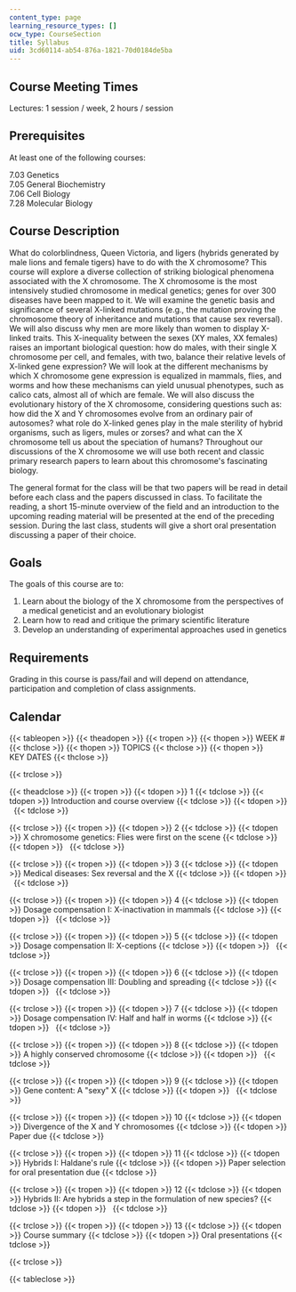 ```yaml
---
content_type: page
learning_resource_types: []
ocw_type: CourseSection
title: Syllabus
uid: 3cd60114-ab54-876a-1821-70d0184de5ba
---
```


Course Meeting Times
--------------------

Lectures: 1 session / week, 2 hours / session

Prerequisites
-------------

At least one of the following courses:

7.03 Genetics  
7.05 General Biochemistry  
7.06 Cell Biology  
7.28 Molecular Biology

Course Description
------------------

What do colorblindness, Queen Victoria, and ligers (hybrids generated by male lions and female tigers) have to do with the X chromosome? This course will explore a diverse collection of striking biological phenomena associated with the X chromosome. The X chromosome is the most intensively studied chromosome in medical genetics; genes for over 300 diseases have been mapped to it. We will examine the genetic basis and significance of several X-linked mutations (e.g., the mutation proving the chromosome theory of inheritance and mutations that cause sex reversal). We will also discuss why men are more likely than women to display X-linked traits. This X-inequality between the sexes (XY males, XX females) raises an important biological question: how do males, with their single X chromosome per cell, and females, with two, balance their relative levels of X-linked gene expression? We will look at the different mechanisms by which X chromosome gene expression is equalized in mammals, flies, and worms and how these mechanisms can yield unusual phenotypes, such as calico cats, almost all of which are female. We will also discuss the evolutionary history of the X chromosome, considering questions such as: how did the X and Y chromosomes evolve from an ordinary pair of autosomes? what role do X-linked genes play in the male sterility of hybrid organisms, such as ligers, mules or zorses? and what can the X chromosome tell us about the speciation of humans? Throughout our discussions of the X chromosome we will use both recent and classic primary research papers to learn about this chromosome's fascinating biology.

The general format for the class will be that two papers will be read in detail before each class and the papers discussed in class. To facilitate the reading, a short 15-minute overview of the field and an introduction to the upcoming reading material will be presented at the end of the preceding session. During the last class, students will give a short oral presentation discussing a paper of their choice.

Goals
-----

The goals of this course are to:

1.  Learn about the biology of the X chromosome from the perspectives of a medical geneticist and an evolutionary biologist
2.  Learn how to read and critique the primary scientific literature
3.  Develop an understanding of experimental approaches used in genetics

Requirements
------------

Grading in this course is pass/fail and will depend on attendance, participation and completion of class assignments.

Calendar
--------

{{< tableopen >}}
{{< theadopen >}}
{{< tropen >}}
{{< thopen >}}
WEEK #
{{< thclose >}}
{{< thopen >}}
TOPICS
{{< thclose >}}
{{< thopen >}}
KEY DATES
{{< thclose >}}

{{< trclose >}}

{{< theadclose >}}
{{< tropen >}}
{{< tdopen >}}
1
{{< tdclose >}}
{{< tdopen >}}
Introduction and course overview
{{< tdclose >}}
{{< tdopen >}}
 
{{< tdclose >}}

{{< trclose >}}
{{< tropen >}}
{{< tdopen >}}
2
{{< tdclose >}}
{{< tdopen >}}
X chromosome genetics: Flies were first on the scene
{{< tdclose >}}
{{< tdopen >}}
 
{{< tdclose >}}

{{< trclose >}}
{{< tropen >}}
{{< tdopen >}}
3
{{< tdclose >}}
{{< tdopen >}}
Medical diseases: Sex reversal and the X
{{< tdclose >}}
{{< tdopen >}}
 
{{< tdclose >}}

{{< trclose >}}
{{< tropen >}}
{{< tdopen >}}
4
{{< tdclose >}}
{{< tdopen >}}
Dosage compensation I: X-inactivation in mammals
{{< tdclose >}}
{{< tdopen >}}
 
{{< tdclose >}}

{{< trclose >}}
{{< tropen >}}
{{< tdopen >}}
5
{{< tdclose >}}
{{< tdopen >}}
Dosage compensation II: X-ceptions
{{< tdclose >}}
{{< tdopen >}}
 
{{< tdclose >}}

{{< trclose >}}
{{< tropen >}}
{{< tdopen >}}
6
{{< tdclose >}}
{{< tdopen >}}
Dosage compensation III: Doubling and spreading
{{< tdclose >}}
{{< tdopen >}}
 
{{< tdclose >}}

{{< trclose >}}
{{< tropen >}}
{{< tdopen >}}
7
{{< tdclose >}}
{{< tdopen >}}
Dosage compensation IV: Half and half in worms
{{< tdclose >}}
{{< tdopen >}}
 
{{< tdclose >}}

{{< trclose >}}
{{< tropen >}}
{{< tdopen >}}
8
{{< tdclose >}}
{{< tdopen >}}
A highly conserved chromosome
{{< tdclose >}}
{{< tdopen >}}
 
{{< tdclose >}}

{{< trclose >}}
{{< tropen >}}
{{< tdopen >}}
9
{{< tdclose >}}
{{< tdopen >}}
Gene content: A "sexy" X
{{< tdclose >}}
{{< tdopen >}}
 
{{< tdclose >}}

{{< trclose >}}
{{< tropen >}}
{{< tdopen >}}
10
{{< tdclose >}}
{{< tdopen >}}
Divergence of the X and Y chromosomes
{{< tdclose >}}
{{< tdopen >}}
Paper due
{{< tdclose >}}

{{< trclose >}}
{{< tropen >}}
{{< tdopen >}}
11
{{< tdclose >}}
{{< tdopen >}}
Hybrids I: Haldane's rule
{{< tdclose >}}
{{< tdopen >}}
Paper selection for oral presentation due
{{< tdclose >}}

{{< trclose >}}
{{< tropen >}}
{{< tdopen >}}
12
{{< tdclose >}}
{{< tdopen >}}
Hybrids II: Are hybrids a step in the formulation of new species?
{{< tdclose >}}
{{< tdopen >}}
 
{{< tdclose >}}

{{< trclose >}}
{{< tropen >}}
{{< tdopen >}}
13
{{< tdclose >}}
{{< tdopen >}}
Course summary
{{< tdclose >}}
{{< tdopen >}}
Oral presentations
{{< tdclose >}}

{{< trclose >}}

{{< tableclose >}}